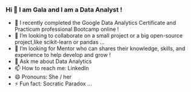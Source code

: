 ### Hi 👋 I am Gala and I am a Data Analyst !

- 🌱 I recently completed the Google Data Analytics Certificate and Practicum professional Bootcamp online !
- 👯 I’m looking to collaborate on a small project  or a big open-source project,like scikit-learn or pandas ...
- 🤔 I’m looking for Mentor  who can  shares their knowledge, skills, and experience to help  develop and grow !
- 💬 Ask me about  Data Analytics 
- 📫 How to reach me: LinkedIn
- 😄 Pronouns: She / her
- ⚡ Fun fact: Socratic Paradox ...

